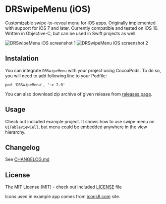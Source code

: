 # DRSwipeMenu (iOS)

Customizable swipe-to-reveal menu for iOS apps. Originally implemented with support for iOS 7 and later. Currently compatible and tested on iOS 10. Written in Objective-C, but can be used in Swift projects as well.

![DRSwipeMenu iOS screenshot 1](Misc/DRSwipeMenu-iOS-screenshot-1.png "DRSwipeMenu iOS screenshot 1") ![DRSwipeMenu iOS screenshot 2](Misc/DRSwipeMenu-iOS-screenshot-2.gif "DRSwipeMenu iOS screenshot 2")

## Instalation

You can integrate `DRSwipeMenu` with your project using CocoaPods. To do so, you will need to add following line to your Podfile:

    pod 'DRSwipeMenu', '~> 2.0'

You can also download zip archive of given release from [releases page](https://github.com/darrarski/DRSwipeMenu-iOS/releases).

## Usage

Check out included example project. It shows how to use swipe menu on `UITableViewCell`, but menu could be embedded anywhere in the view hierarchy.

## Changelog

See [CHANGELOG.md](CHANGELOG.md)

## License

The MIT License (MIT) - check out included [LICENSE](LICENSE) file

Icons used in example app comes from [icons8.com](http://icons8.com/) site.
